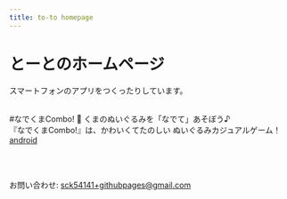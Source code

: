 ```yaml
---
title: to-to homepage
---
```


# とーとのホームページ

スマートフォンのアプリをつくったりしています。<br><br>

#なでくまCombo!
  🧸 くまのぬいぐるみを「なでて」あそぼう♪<br>
  『なでくまCombo!』は、かわいくてたのしい ぬいぐるみカジュアルゲーム！<br>
[android](https://play.google.com/store/apps/details?id=com.toto.NadekumaCombo&hl=ja)

<br>
<br>

お問い合わせ: sck54141+githubpages@gmail.com
